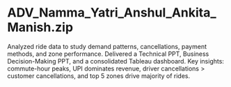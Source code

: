 # ADV_Namma_Yatri_Anshul_Ankita_Manish.zip
Analyzed ride data to study demand patterns, cancellations, payment methods, and zone performance. Delivered a Technical PPT, Business Decision-Making PPT, and a consolidated Tableau dashboard. Key insights: commute-hour peaks, UPI dominates revenue, driver cancellations > customer cancellations, and top 5 zones drive majority of rides.
